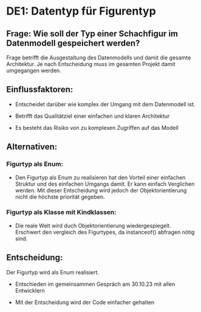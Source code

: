 # DE1: Datentyp für Figurentyp

## Frage: Wie soll der Typ einer Schachfigur im Datenmodell gespeichert werden?

Frage betrifft die Ausgestaltung des Datenmodells und damit die gesamte Architektur. Je nach Entscheidung muss im gesamten Projekt damit umgegangen werden.

## Einflussfaktoren:

*   Entscheidet darüber wie komplex der Umgang mit dem Datenmodell ist.
    
*   Betrifft das Qualitätziel einer einfachen und klaren Architektur
    
*   Es besteht das Risiko von zu komplexen Zugriffen auf das Modell
    

## Alternativen:

### Figurtyp als Enum:

*   Den Figurtyp als Enum zu realisieren hat den Vorteil einer einfachen Struktur und des einfachen Umgangs damit. Er kann einfach Verglichen werden. Mit dieser Entscheidung wird jedoch der Objektorientierung nicht die höchste priorität gegeben.
    

### Figurtyp als Klasse mit Kindklassen:

*   Die reale Welt wird duch Objektorientierung wiedergespiegelt. Erschwert den vergleich des Figurtypes, da instanceof() abfragen nötig sind.
    

## Entscheidung:

Der Figurtyp wird als Enum realisiert.

*   Entschieden im gemeinsammen Gespräch am 30.10.23 mit allen Entwicklern
    
*   Mit der Entscheidung wird der Code einfacher gehalten